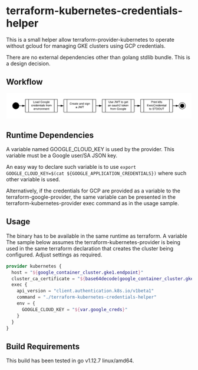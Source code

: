 # terraform-kubernetes-credentials-helper
This is a small helper allow terraform-provider-kubernetes to operate without gcloud for managing GKE clusters using GCP credentials.

There are no external dependencies other than golang stdlib bundle. This is a design decision.

## Workflow
![Workflow](./tf-gke-credentials-helper.png)

## Runtime Dependencies
A variable named GOOGLE_CLOUD_KEY is used by the provider. This variable must be a Google user/SA JSON key.

An easy way to declare such variable is to use `export GOOGLE_CLOUD_KEY=$(cat ${GOOGLE_APPLICATION_CREDENTIALS})` where such other variable is used.

Alternatively, if the credentials for GCP are provided as a variable to the terraform-google-provider, the same variable can be presented in the terraform-kubernetes-provider exec command as in the usage sample.

## Usage
The binary has to be available in the same runtime as terraform.
A variable
The sample below assumes the terraform-kubernetes-provider is being used in the same terraform declaration that creates the cluster being configured. Adjust settings as required.
```terraform
provider kubernetes {
  host = "${google_container_cluster.gke1.endpoint}"
  cluster_ca_certificate = "${base64decode(google_container_cluster.gke1.master_auth.0.cluster_ca_certificate)}"
  exec {
    api_version = "client.authentication.k8s.io/v1beta1"
    command = "./terraform-kubernetes-credentials-helper"
    env = {
      GOOGLE_CLOUD_KEY = "${var.google_creds}"
    }
  }
}
```
## Build Requirements
This build has been tested in go v1.12.7 linux/amd64.

